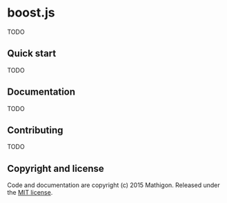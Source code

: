 # boost.js

TODO


## Quick start

TODO


## Documentation

TODO


## Contributing

TODO


## Copyright and license

Code and documentation are copyright (c) 2015 Mathigon. Released under the [MIT license](LICENSE).
